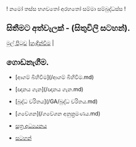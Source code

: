 ! නමෝ තස්ස භගවතෝ අරහතෝ සම්මා සම්බුද්ධස්ස !
## සිතීමට අත්වැලක් - (සිතුවිලි සටහන්).

[මුල් පිටුව](/index.md) |[හැඳින්වීම](/හැඳින්වීම.md) |

## ගොඩනැගීම.
- [ආගම් බිහිවීම](/ආගම් බිහිවීම.md)
- [ඥානය ගැන](/ඥානය ගැන.md)
- [බුද්ධ චරිතය](/GA/බුද්ධ චරිතය.md)
- [ගවේශන](/ගවේශන අනුක්‍රමණය.md)

- [සූත්‍ර අධ්‍යයනය](/suttha/index.md)
- [සටහන්](/සටහන්.md)
